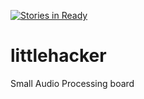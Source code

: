 [![Stories in Ready](https://badge.waffle.io/plugfects/littlehacker.png?label=ready&title=Ready)](https://waffle.io/plugfects/littlehacker)
# littlehacker
Small Audio Processing board
